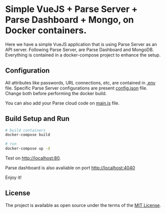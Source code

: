 # Simple VueJS + Parse Server + Parse Dashboard + Mongo, on Docker containers.

Here we have a simple VueJS application that is using Parse Server as an API server. Following Parse Server, are Parse Dashboard and MongoDB. Everything is contained in a docker-compose project to enhance the setup.

## Configuration

All attributes like passwords, URL connections, etc, are contained in [.env](https://github.com/clbcabral/docker-vuejs-and-parse-server/blob/master/.env) file. Specific Parse Server configurations are present [config.json](https://github.com/clbcabral/docker-vuejs-and-parse-server/blob/master/docker/builds/parse/config/config.json) file. Change both before performing the docker build.

You can also add your Parse cloud code on [main.js](https://github.com/clbcabral/docker-vuejs-and-parse-server/blob/master/docker/builds/parse/cloud/main.js) file.

## Build Setup and Run

``` bash
# build containers
docker-compose build

# run
docker-compose up -d
```

Test on [http://localhost:80](http://localhost:80).

Parse dashboard is also avaliable on port [http://localhost:4040](http://localhost:4040)

Enjoy it!

## License

The project is available as open source under the terms of the [MIT License](http://opensource.org/licenses/MIT).